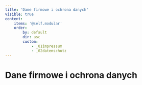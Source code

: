 ```yaml
---
title: 'Dane firmowe i ochrona danych'
visible: true
content:
    items: '@self.modular'
    order:
        by: default
        dir: asc
        custom:
            - _01impressum
            - _02datenschutz
---
```


# Dane firmowe i ochrona danych
